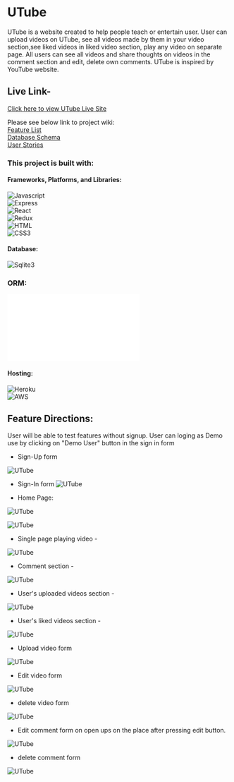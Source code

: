 # UTube

UTube is a website created to help people teach or entertain user. User can upload videos on UTube, see all videos made by them in your video section,see liked videos in liked video section, play any video on separate page. All users can see all videos and
share thoughts on videos in the comment section and edit, delete own comments. UTube is inspired by YouTube website.

## Live Link-
[Click here to view UTube Live Site](https://utube-clone-vg.herokuapp.com/)

Please see below link to project wiki: <br />
 [Feature List](https://github.com/varshagade211/UTube/wiki/Feature-List-of-UTube)  <br />
 [Database Schema](https://github.com/varshagade211/UTube/wiki/Database-Schema)  <br />
 [User Stories](https://github.com/varshagade211/UTube/wiki/User-Stories) <br />
<!-- [API Routes](https://github.com/varshagade211/AirBnB/wiki/API-Routes)  <br /> -->

### This project is built with: <br />

#### Frameworks, Platforms, and Libraries:
![Javascript](Javascript.svg) <br />
![Express]() <br />
![React](react.svg)  <br />
![Redux](redux.svg) <br />
![HTML](HTML.svg) <br />
![CSS3](css3.svg) <br />
#### Database:
![Sqlite3](sqlite3.svg)  <br />
### ORM:
![sequelize](sequelize.html)
#### Hosting:
![Heroku](heroku.svg) <br />
![AWS](aws.png) <br />


## Feature Directions:

User will be able to test features without signup. User can loging as Demo use by clicking on "Demo User" button in the sign in form

* Sign-Up form

![UTube](sign-up-form.JPG) &nbsp;  &nbsp;  &nbsp;


* Sign-In form
![UTube](sign-in-form.JPG) &nbsp;  &nbsp;  &nbsp;

* Home Page:


![UTube](home-page-UTbe.JPG) &nbsp;  &nbsp;  &nbsp;

![UTube](home-page-UTube.JPG) &nbsp;  &nbsp;  &nbsp;


* Single page playing video -

![UTube](single-page-UTube.JPG) &nbsp;  &nbsp;  &nbsp;


* Comment section -

![UTube](comment-section-UTube.JPG) &nbsp;  &nbsp;  &nbsp;

* User's uploaded videos section -

![UTube](user-uploaded-videos.JPG) &nbsp;  &nbsp;  &nbsp;


* User's liked videos section -

![UTube](liked-videos.JPG) &nbsp;  &nbsp;  &nbsp;


* Upload video form

![UTube](upload-video-form.JPG) &nbsp;  &nbsp;  &nbsp;


* Edit video form

![UTube](edit-video-form.JPG) &nbsp;  &nbsp;  &nbsp;


* delete video form

![UTube](delete-video-form.JPG) &nbsp;  &nbsp;  &nbsp;

* Edit comment form on open ups on the place after pressing edit button.

![UTube](edit-comment-form.JPG) &nbsp;  &nbsp;  &nbsp;


* delete comment form

![UTube](delete-comment-form.JPG) &nbsp;  &nbsp;  &nbsp;
